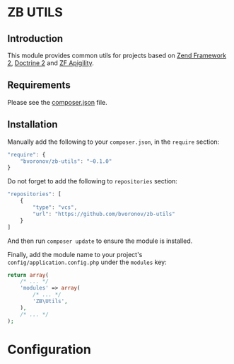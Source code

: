 ZB UTILS
======

Introduction
------------

This module provides common utils for projects based on [Zend Framework 2](https://github.com/zendframework/zf2), [Doctrine 2](https://github.com/doctrine/doctrine2) and [ZF Apigility](https://github.com/zfcampus/zf-apigility).

Requirements
------------
  
Please see the [composer.json](composer.json) file.

Installation
------------

Manually add the following to your `composer.json`, in the `require` section:

```javascript
"require": {
    "bvoronov/zb-utils": "~0.1.0"
}
```

Do not forget to add the following to `repositories` section:

```javascript
"repositories": [
    {
        "type": "vcs",
        "url": "https://github.com/bvoronov/zb-utils"
    }
]
```

And then run `composer update` to ensure the module is installed.

Finally, add the module name to your project's `config/application.config.php` under the `modules`
key:

```php
return array(
    /* ... */
    'modules' => array(
        /* ... */
        'ZB\Utils',
    ),
    /* ... */
);
```

Configuration
=============
